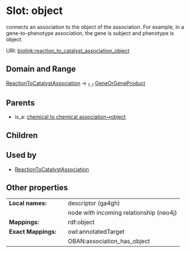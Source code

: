 
# Slot: object


connects an association to the object of the association. For example, in a gene-to-phenotype association, the gene is subject and phenotype is object.

URI: [biolink:reaction_to_catalyst_association_object](https://w3id.org/biolink/reaction_to_catalyst_association_object)


## Domain and Range

[ReactionToCatalystAssociation](ReactionToCatalystAssociation.md) &#8594;  <sub>1..1</sub> [GeneOrGeneProduct](GeneOrGeneProduct.md)

## Parents

 *  is_a: [chemical to chemical association➞object](chemical_to_chemical_association_object.md)

## Children


## Used by

 * [ReactionToCatalystAssociation](ReactionToCatalystAssociation.md)

## Other properties

|  |  |  |
| --- | --- | --- |
| **Local names:** | | descriptor (ga4gh) |
|  | | node with incoming relationship (neo4j) |
| **Mappings:** | | rdf:object |
| **Exact Mappings:** | | owl:annotatedTarget |
|  | | OBAN:association_has_object |

